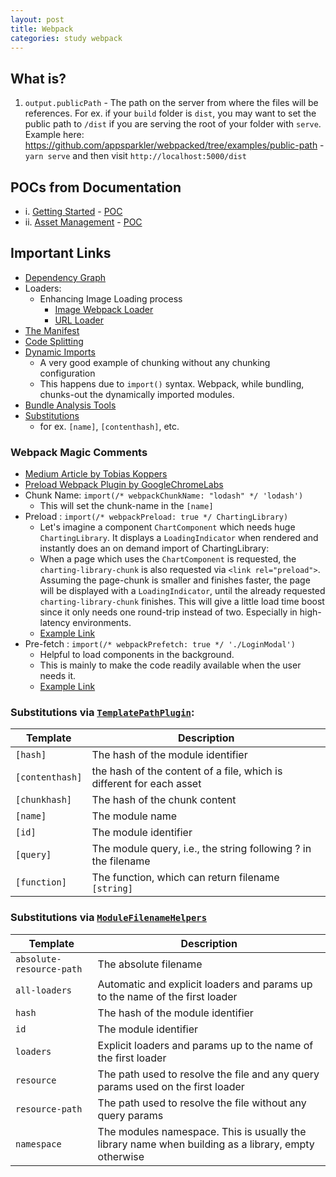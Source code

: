 ```yaml
---
layout: post
title: Webpack
categories: study webpack
---
```


## What is?
1. `output.publicPath` - The path on the server from where the files will be references.  For ex. if your `build` folder is `dist`, you may want to set the public path to `/dist` if you are serving the root of your folder with `serve`.  Example here: https://github.com/appsparkler/webpacked/tree/examples/public-path - `yarn serve` and then visit `http://localhost:5000/dist`

## POCs from Documentation
- i. [Getting Started](https://webpack.js.org/guides/getting-started/) - [POC](https://github.com/appsparkler/poc/tree/webpack/i-getting-started)
- ii. [Asset Management](https://webpack.js.org/guides/asset-management/) - [POC](https://github.com/appsparkler/poc/tree/webpack/ii-asset-management)

## Important Links
- [Dependency Graph](https://webpack.js.org/concepts/dependency-graph/)
- Loaders:
  - Enhancing Image Loading process
    - [Image Webpack Loader](https://github.com/tcoopman/image-webpack-loader)
    - [URL Loader](https://webpack.js.org/loaders/url-loader)
- [The Manifest](https://webpack.js.org/concepts/manifest/)
- [Code Splitting](https://webpack.js.org/guides/code-splitting/)
- [Dynamic Imports](https://webpack.js.org/guides/code-splitting/#dynamic-imports)
  - A very good example of chunking without any chunking configuration
  - This happens due to `import()` syntax.  Webpack, while bundling, chunks-out the dynamically imported modules.
- [Bundle Analysis Tools](https://webpack.js.org/guides/code-splitting/#bundle-analysis)
- [Substitutions](https://webpack.js.org/configuration/output/#outputdevtoolmodulefilenametemplate)
  - for ex. `[name]`, `[contenthash]`, etc.

### Webpack Magic Comments
- [Medium Article by Tobias Koppers](https://medium.com/webpack/link-rel-prefetch-preload-in-webpack-51a52358f84c)
- [Preload Webpack Plugin by GoogleChromeLabs](https://github.com/GoogleChromeLabs/preload-webpack-plugin)
- Chunk Name: `import(/* webpackChunkName: "lodash" */ 'lodash')`
  - This will set the chunk-name in the `[name]` 
- Preload : `import(/* webpackPreload: true */ ChartingLibrary)`
  - Let's imagine a component `ChartComponent` which needs huge `ChartingLibrary`. It displays a `LoadingIndicator` when rendered and instantly does an on demand import of ChartingLibrary:
  - When a page which uses the `ChartComponent` is requested, the `charting-library-chunk` is also requested via `<link rel="preload">`. Assuming the page-chunk is smaller and finishes faster, the page will be displayed with a `LoadingIndicator`, until the already requested `charting-library-chunk` finishes. This will give a little load time boost since it only needs one round-trip instead of two. Especially in high-latency environments.
  - [Example Link](https://github.com/appsparkler/poc/tree/webpack/v-code-splitting-preloading-example)
- Pre-fetch : `import(/* webpackPrefetch: true */ './LoginModal')`
  - Helpful to load components in the background.
  - This is mainly to make the code readily available when the user needs it.
  - [Example Link](https://github.com/appsparkler/poc/tree/webpack/v-code-splitting-prefetching-example)

### Substitutions via [`TemplatePathPlugin`](https://github.com/webpack/webpack/blob/master/lib/TemplatedPathPlugin.js):
Template |	Description
---------|-------------
`[hash]` | 	The hash of the module identifier
`[contenthash]` | 	the hash of the content of a file, which is different for each asset
`[chunkhash]` | 	The hash of the chunk content
`[name]` | The module name
`[id]` | 	The module identifier
`[query]` | 	The module query, i.e., the string following ? in the filename
`[function]` | 	The function, which can return filename `[string]`


### Substitutions via [`ModuleFilenameHelpers`](https://github.com/webpack/webpack/blob/master/lib/ModuleFilenameHelpers.js)
Template |	Description
---------|--------------
`absolute-resource-path` | The absolute filename
`all-loaders` | Automatic and explicit loaders and params up to the name of the first loader
`hash` | 	The hash of the module identifier
`id` | 	The module identifier
`loaders` | 	Explicit loaders and params up to the name of the first loader
`resource` | 	The path used to resolve the file and any query params used on the first loader
`resource-path` | 	The path used to resolve the file without any query params
`namespace` | 	The modules namespace. This is usually the library name when building as a library, empty otherwise
